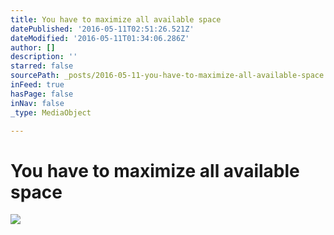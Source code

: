 ```yaml
---
title: You have to maximize all available space
datePublished: '2016-05-11T02:51:26.521Z'
dateModified: '2016-05-11T01:34:06.286Z'
author: []
description: ''
starred: false
sourcePath: _posts/2016-05-11-you-have-to-maximize-all-available-space.md
inFeed: true
hasPage: false
inNav: false
_type: MediaObject

---
```

# You have to maximize all available space
![](https://the-grid-user-content.s3-us-west-2.amazonaws.com/e141a2a6-9f28-4bc6-a6f2-52b18552558b.jpg)
